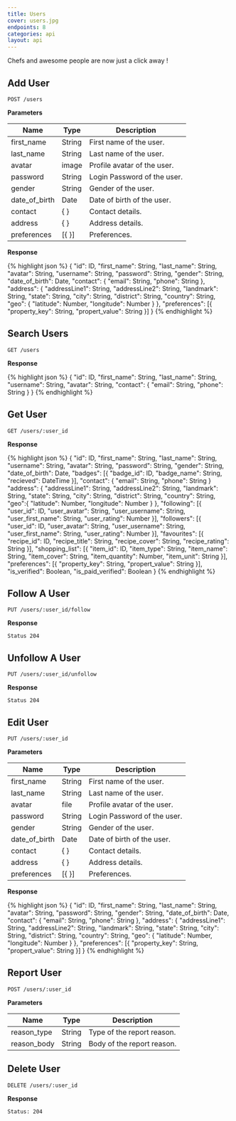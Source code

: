 ```yaml
---
title: Users
cover: users.jpg
endpoints: 8
categories: api
layout: api    
---
```

Chefs and awesome people are now just a click away !
<!--more-->

## Add User

`POST /users`

**Parameters**

| Name | Type | Description |
| --- | --- | --- |
| first_name | String | First name of the user. |
| last_name | String | Last name of the user. |
| avatar | image | Profile avatar of the user. |
| password | String | Login Password of the user. |
| gender | String | Gender of the user. |
| date_of_birth | Date | Date of birth of the user. |
| contact | { } | Contact details.|
| address | { } | Address details. |
| preferences | [{ }] | Preferences. |

**Response**

{% highlight json %}
{
    "id": ID,
    "first_name": String,
    "last_name": String,
    "avatar": String,
    "username": String,
    "password": String,
    "gender": String,
    "date_of_birth": Date,
    "contact": {
        "email": String,
        "phone": String
        },
    "address": {
        "addressLine1": String,
        "addressLine2": String,
        "landmark": String,
        "state": String,
        "city": String,
        "district": String,
        "country": String,
        "geo": {
            "latitude": Number,
            "longitude": Number
            }
        },
    "preferences": [{
        "property_key": String,
        "propert_value": String
        }]
}
{% endhighlight %}


## Search Users

`GET /users`

**Response**

{% highlight json %}
{
    "id": ID,
    "first_name": String,
    "last_name": String,
    "username": String,
    "avatar": String,
    "contact": {
        "email": String,
        "phone": String
        }
}
{% endhighlight %}


## Get User

`GET /users/:user_id`

**Response**

{% highlight json %}
{
    "id": ID,
    "first_name": String,
    "last_name": String,
    "username": String,
    "avatar": String,
    "password": String,
    "gender": String,
    "date_of_birth": Date,
    "badges": [{
        "badge_id": ID,
        "badge_name": String,
        "recieved": DateTime
        }],
    "contact": {
        "email": String,
        "phone": String
        }
    "address": {
        "addressLine1": String,
        "addressLine2": String,
        "landmark": String,
        "state": String,
        "city": String,
        "district": String,
        "country": String,
        "geo":{
            "latitude": Number,
            "longitude": Number
            }
        },
    "following": [{
        "user_id": ID,
        "user_avatar": String,
        "user_username": String,
        "user_first_name": String,
        "user_rating": Number
        }],
    "followers": [{
        "user_id": ID,
        "user_avatar": String,
        "user_username": String,
        "user_first_name": String,
        "user_rating": Number
        }],
    "favourites": [{
        "recipe_id": ID,
        "recipe_title": String,
        "recipe_cover": String,
        "recipe_rating": String
        }],
    "shopping_list": [{
        "item_id": ID,
        "item_type": String,
        "item_name": String,
        "item_cover": String,
        "item_quantity": Number,
        "item_unit": String
        }],
    "preferences": [{
        "property_key": String,
        "propert_value": String
        }],
    "is_verified": Boolean,
    "is_paid_verified": Boolean
}
{% endhighlight %}


## Follow A User

`PUT /users/:user_id/follow`

**Response**

`Status 204`


## Unfollow A User

`PUT /users/:user_id/unfollow`

**Response**

`Status 204`


## Edit User

`PUT /users/:user_id`

**Parameters**

| Name | Type | Description |
| --- | --- | --- |
| first_name | String | First name of the user. |
| last_name | String | Last name of the user. |
| avatar | file | Profile avatar of the user. |
| password | String | Login Password of the user. |
| gender | String | Gender of the user. |
| date_of_birth | Date | Date of birth of the user. |
| contact | { } | Contact details.|
| address | { } | Address details. |
| preferences | [{ }] | Preferences. |

**Response**

{% highlight json %}
{
    "id": ID,
    "first_name": String,
    "last_name": String,
    "avatar": String,
    "password": String,
    "gender": String,
    "date_of_birth": Date,
    "contact": {
        "email": String,
        "phone": String
        },
    "address": {
        "addressLine1": String,
        "addressLine2": String,
        "landmark": String,
        "state": String,
        "city": String,
        "district": String,
        "country": String,
        "geo": {
            "latitude": Number,
            "longitude": Number
            }
        },
    "preferences": [{
        "property_key": String,
        "propert_value": String
        }]
}
{% endhighlight %}


## Report User

`POST /users/:user_id`

**Parameters**

| Name | Type | Description |
| --- | --- | --- |
| reason_type  | String | Type of the report reason. |
| reason_body  | String | Body of the report reason. |


## Delete User

`DELETE /users/:user_id`

**Response**

`Status: 204`